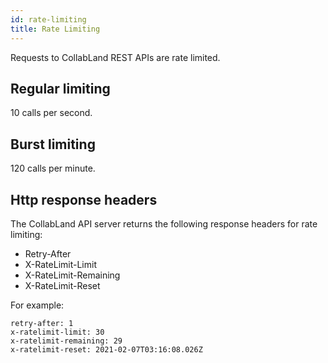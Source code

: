 ```yaml
---
id: rate-limiting
title: Rate Limiting
---
```


Requests to CollabLand REST APIs are rate limited.

## Regular limiting

10 calls per second.

## Burst limiting

120 calls per minute.

## Http response headers

The CollabLand API server returns the following response headers for rate
limiting:

- Retry-After
- X-RateLimit-Limit
- X-RateLimit-Remaining
- X-RateLimit-Reset

For example:

```
retry-after: 1
x-ratelimit-limit: 30
x-ratelimit-remaining: 29
x-ratelimit-reset: 2021-02-07T03:16:08.026Z
```
